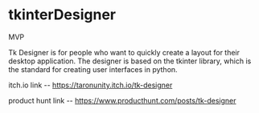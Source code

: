 # tkinterDesigner
MVP

Tk Designer is for people who want to quickly create a layout for their desktop application. 
The designer is based on the tkinter library, which is the standard for creating user interfaces in python.

itch.io link -- https://taronunity.itch.io/tk-designer 

product hunt link -- https://www.producthunt.com/posts/tk-designer
